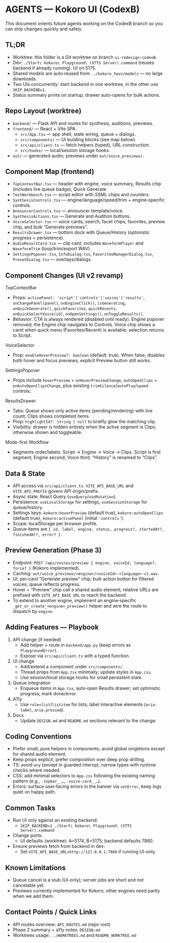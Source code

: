 # AGENTS — Kokoro UI (CodexB)

This document orients future agents working on the CodexB branch so you can ship changes quickly and safely.

## TL;DR
- Worktree: this folder is a Git worktree on branch `ui-redesign-codexB`.
- Dev: `./Start\ Kokoro\ Playground\ (XTTS Server).command` (reuses backend if already running). UI on 5175.
- Shared models are auto‑reused from `../kokoro_twvv/models` — no large downloads.
- Two UIs concurrently: start backend in one worktree, in the other use `SKIP_BACKEND=1`.
- Status summary prints on startup; drawer auto-opens for bulk actions.

## Repo Layout (worktree)
- `backend/` — Flask API and routes for synthesis, auditions, previews.
- `frontend/` — React + Vite SPA.
  - `src/App.tsx` — app shell, state wiring, queue + dialogs.
  - `src/components/` — UI building blocks (see map below).
  - `src/api/client.ts` — fetch helpers (typed), URL construction.
  - `src/hooks/` — local/session storage hooks.
- `out/` — generated audio; previews under `out/voice_previews/`.

## Component Map (frontend)
- `TopContextBar.tsx` — header with engine, voice summary, Results chip (includes live queue badge), Quick Generate.
- `TextWorkbench.tsx` — script editor with SSML chips and counters.
- `SynthesisControls.tsx` — engine/language/speed/trim + engine‑specific controls.
- `AnnouncerControls.tsx` — announcer template/voice.
- `SynthesisActions.tsx` — Generate and Audition buttons.
- `VoiceSelector.tsx` — voice cards, search, facet chips, favorites, preview chip, and bulk “Generate previews”.
- `ResultsDrawer.tsx` — bottom dock with Queue/History (optimistic progress + persistence).
- `AudioResultCard.tsx` — clip card; includes `WaveformPlayer` and `WaveformTrim` (loop/trim/export WAV).
- `SettingsPopover.tsx`, `InfoDialog.tsx`, `FavoritesManagerDialog.tsx`, `PresetDialog.tsx` — overlays/dialogs.

## Component Changes (UI v2 revamp)

TopContextBar
- Props: `activePanel: 'script'|'controls'|'voices'|'results'`, `onChangePanel(panel)`, `onEngineClick()`, `isGenerating`, `onQuickGenerate()`, `quickFavorites`, `quickRecents`, `onQuickSelectVoice(id)`, `onOpenSettings()`, `onToggleResults()`.
- Behavior: CTA is always rendered (disabled until ready). Engine popover removed; the Engine chip navigates to Controls. Voice chip shows a caret when quick menu (Favorites/Recent) is available; selection returns to Script.

VoiceSelector
- Prop: `enableHoverPreview?: boolean` (default: true). When false, disables both hover and focus previews; explicit Preview button still works.

SettingsPopover
- Props include `hoverPreview` + `onHoverPreviewChange`, `autoOpenClips` + `onAutoOpenClipsChange`, plus existing `trimSilence`/`autoPlay`/`speed` controls.

ResultsDrawer
- Tabs: Queue shows only active items (pending/rendering) with live count; Clips shows completed items.
- Prop: `highlightId?: string | null` to briefly glow the matching clip.
- Visibility: drawer is hidden entirely when the active segment is Clips; otherwise shown and toggleable.

Mode-first Workflow
- Segments order/labels: Script → Engine → Voice → Clips. Script is first segment; Engine second; Voice third. “History” is renamed to “Clips”.

## Data & State
- API access via `src/api/client.ts`. `VITE_API_BASE_URL` and `VITE_API_PREFIX` govern API origin/prefix.
- Async state: React Query (`useQuery`/`useMutation`).
- Persistence: `useLocalStorage` for settings, `useSessionStorage` for queue/history.
- Settings keys: `kokoro:hoverPreview` (default true), `kokoro:autoOpenClips` (default true), `kokoro:activePanel` (initial `'controls'`).
- Scope: localStorage per browser profile.
- Queue items are `{ id, label, engine, status, progress?, startedAt?, finishedAt?, error? }`.

## Preview Generation (Phase 3)
- Endpoint: `POST /api/voices/preview { engine, voiceId, language?, force? }` (Kokoro implemented).
- Caching: `out/voice_previews/<engine>/<voiceId>-<language>-v1.wav`.
- UI: per‑card “Generate preview” chip; bulk action button for filtered voices; queue reflects progress.
- Hover + “Preview” chip call a shared audio element; relative URLs are prefixed with `VITE_API_BASE_URL` to reach the backend.
- To extend to another engine, implement an engine‑specific `_get_or_create_<engine>_preview()` helper and wire the route to dispatch by `engine`.

## Adding Features — Playbook
1) API change (if needed)
   - Add helper + route in `backend/app.py` (keep errors as `PlaygroundError`).
   - Expose via `src/api/client.ts` with a typed function.
2) UI change
   - Add/extend a component under `src/components/`.
   - Thread props from `App.tsx` minimally; update styles in `App.css`.
   - Use session/local storage hooks for small persistent state.
3) Queue integration
   - Enqueue items in `App.tsx`; auto‑open Results drawer; set optimistic progress; mark done/error.
4) A11y
   - Use `role=list`/`listitem` for lists; label interactive elements (`aria-label`, `aria-pressed`).
5) Docs
   - Update `DESIGN.md` and `README.md` sections relevant to the change.

## Coding Conventions
- Prefer small, pure helpers in components; avoid global singletons except for shared audio element.
- Keep props explicit; prefer composition over deep prop drilling.
- TS: avoid `any` (except in guarded interop); narrow types with runtime checks where needed.
- CSS: add minimal selectors to `App.css` following the existing naming pattern (e.g., `.topbar__…`, `.voice-card__…`).
- Errors: surface user‑facing errors in the banner via `setError`, keep logs quiet on happy path.

## Common Tasks
- Run UI only against an existing backend:
  - `SKIP_BACKEND=1 ./Start\ Kokoro\ Playground\ (XTTS Server).command`
- Change ports:
  - UI defaults (worktree): A=5174, B=5175; backend defaults 7860.
- Ensure previews fetch from backend in dev:
  - Set `VITE_API_BASE_URL=http://127.0.0.1:7860` if running UI-only.

## Known Limitations
- Queue cancel is a stub (UI-only); server jobs are short and not cancelable yet.
- Previews currently implemented for Kokoro; other engines need parity when we add them.

## Contact Points / Quick Links
- API routes overview: `API_ROUTES.md` (repo root)
- Phase 2 summary + a11y notes: `DESIGN.md`
- Worktrees usage: `../WORKTREES.md` and `README_WORKTREE.md`
